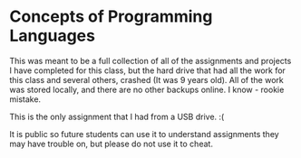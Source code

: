 # Concepts of Programming Languages

This was meant to be a full collection of all of the assignments and projects I have completed for this class, but the hard drive that had all the work for this class and several others, crashed (It was 9 years old). All of the work was stored locally, and there are no other backups online. I know - rookie mistake.

This is the only assignment that I had from a USB drive. :(

It is public so future students can use it to understand assignments they may have trouble on, but please do not use it to cheat.
